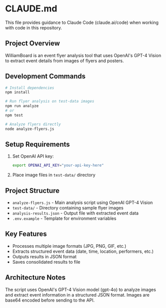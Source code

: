 # CLAUDE.md

This file provides guidance to Claude Code (claude.ai/code) when working with code in this repository.

## Project Overview

WilliamBoard is an event flyer analysis tool that uses OpenAI's GPT-4 Vision to extract event details from images of flyers and posters.

## Development Commands

```bash
# Install dependencies
npm install

# Run flyer analysis on test-data images
npm run analyze
# or
npm test

# Analyze flyers directly
node analyze-flyers.js
```

## Setup Requirements

1. Set OpenAI API key:
   ```bash
   export OPENAI_API_KEY="your-api-key-here"
   ```

2. Place image files in `test-data/` directory

## Project Structure

- `analyze-flyers.js` - Main analysis script using OpenAI GPT-4 Vision
- `test-data/` - Directory containing sample flyer images
- `analysis-results.json` - Output file with extracted event data
- `.env.example` - Template for environment variables

## Key Features

- Processes multiple image formats (JPG, PNG, GIF, etc.)
- Extracts structured event data (date, time, location, performers, etc.)
- Outputs results in JSON format
- Saves consolidated results to file

## Architecture Notes

The script uses OpenAI's GPT-4 Vision model (gpt-4o) to analyze images and extract event information in a structured JSON format. Images are base64 encoded before sending to the API.
